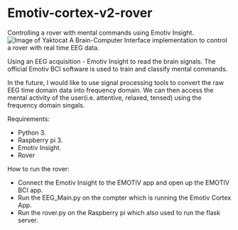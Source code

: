 # Emotiv-cortex-v2-rover
Controlling a rover with mental commands using Emotiv Insight.
![Image of Yaktocat](https://camo.githubusercontent.com/652813c2717c0f845483367d278abd2d66329f26/68747470733a2f2f63646e2d696d616765732d312e6d656469756d2e636f6d2f6d61782f313630302f312a7548337633783672436a6c2d5f69594f6272564c68672e6a706567)
A Brain-Computer Interface implementation to control a rover with real time EEG data.

Using an EEG acquisition - Emotiv Insight to read the brain signals. The official Emotiv BCI software is used to train and classify mental commands. 

In the future, I would like to use signal processing tools to convert the raw EEG time domain data into frequency domain. We can then access the mental activity of the user(i.e. attentive, relaxed, tensed) using the frequency domain singals.

Requirements:

* Python 3.
* Raspberry pi 3.
* Emotiv Insight.
* Rover

How to run the rover:

* Connect the Emotiv Insight to the EMOTIV app and open up the EMOTIV BCI app.
* Run the EEG_Main.py on the compter which is running the Emotiv Cortex App.
* Run the rover.py on the Raspberry pi which also used to run the flask server.
